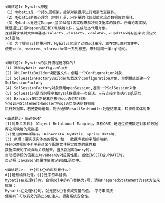     <面试题1> Mybatis原理
    （1）Mybatis是一个持久层框架。能够对数据库进行增删改查操作。
    （2）Mybatis的核心理念（宗旨）是，用少量的代码就能实现对数据库的操作。
    （3）Mybatis是通过Mapper层(DAO层)零实现来解决对数据库的操作。所谓的零实现，
    就是通过扫描Mapper接口和XML映射文件，生成动态代理对象。
    这就要求映射文件中通过<select>、<insert>、<delete>、<update>等标签来实现定义sql语句。
    （4）为了提高sql的重用性，Mybatis实现了动态sql编程，即在XML映射文件中，
    使用<if>、<where>、<foreach>等一系列标签，来封装同一条sql语句。
    
    
    <面试题2> Mybatis的执行流程是怎样的?
    (1) 添加mybatis-config.xml文件
    (2) XMLConfigBuilder读配置文件，创建一个Configuration对象
    (3) SqlSessionFactoryBuilder加载这个Configuration对象，单例模式创建一个SqlSessionFactory
    (4) SqlSessionFactory对象调用openSession,返回一个SqlSession对象
    (5) SqlSession是当前程序和mysql数据库一次会话，只有连接才能执行sql语句
    (6) Executor接口才是真正执行sql语句的对象
    它会调用StatementHandler将sql语句发送给数据库
    执行数据库，若是查询语句，则会通知ResultSetHandler处理结果集，转换成实体对象
    
    <面试题3> 简述ORM?
    (1)对象关系映射（Object Relational Mapping，简称ORM）是通过使用描述对象和数据库之间映射的元数据，
    (2)常见的ORM框架有：Hibernate、MyBatis、Spring Data等。
    (3) 原理：要实现实体类的属性 和   数据库表的字段的映射，
    任何ORM框架不外乎是读某个配置文件把实体类的属性和
    数据库表的字段自动关联起来，当从数据库Query时，
    自动把字段的值塞进JavaBean的对应属性里，当做INSERT或UPDATE时，
    自动把 JavaBean的属性值绑定到SQL语句中。
    
    <面试题4>:  #{}和${}的区别是什么？
    #{}是预编译处理，${}是字符串替换。
    Mybatis在处理#{}时，会将sql中的#{}替换为?号，调用PreparedStatement的set方法来赋值；
    Mybatis在处理${}时，就是把${}替换成变量的值。 字符串拼接
    使用#{}可以有效的防止SQL注入，提高系统安全性。